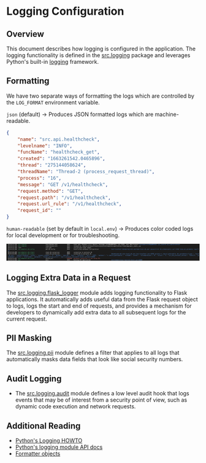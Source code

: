 # Logging Configuration

## Overview

This document describes how logging is configured in the application. The logging functionality is defined in the [src.logging](../../../app/src/logger/) package and leverages Python's built-in [logging](https://docs.python.org/3/library/logging.html) framework.

## Formatting

We have two separate ways of formatting the logs which are controlled by the `LOG_FORMAT` environment variable.

`json` (default) -> Produces JSON formatted logs which are machine-readable.

```json
{
    "name": "src.api.healthcheck",
    "levelname": "INFO",
    "funcName": "healthcheck_get",
    "created": "1663261542.0465896",
    "thread": "275144058624",
    "threadName": "Thread-2 (process_request_thread)",
    "process": "16",
    "message": "GET /v1/healthcheck",
    "request.method": "GET",
    "request.path": "/v1/healthcheck",
    "request.url_rule": "/v1/healthcheck",
    "request_id": ""
}
```

`human-readable` (set by default in `local.env`) -> Produces color coded logs for local development or for troubleshooting.

![Human readable logs](human-readable-logs.png)

## Logging Extra Data in a Request

The [src.logging.flask_logger](../../../app/src/logger/flask_logger.py) module adds logging functionality to Flask applications. It automatically adds useful data from the Flask request object to logs, logs the start and end of requests, and provides a mechanism for developers to dynamically add extra data to all subsequent logs for the current request.

## PII Masking

The [src.logging.pii](../../../app/src/logger/pii.py) module defines a filter that applies to all logs that automatically masks data fields that look like social security numbers.

## Audit Logging

* The [src.logging.audit](../../../app/src/logger/audit.py) module defines a low level audit hook that logs events that may be of interest from a security point of view, such as dynamic code execution and network requests.

## Additional Reading

* [Python's Logging HOWTO](https://docs.python.org/3/howto/logging.html#logging-basic-tutorial)
* [Python's logging module API docs](https://docs.python.org/3/library/logging.html)
* [Formatter objects](https://docs.python.org/3/library/logging.html#formatter-objects)
